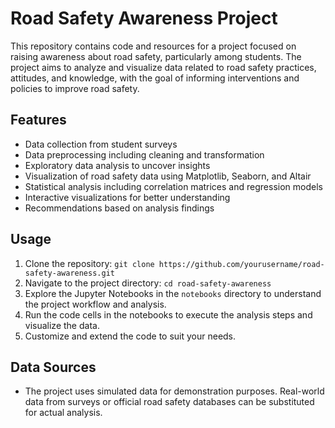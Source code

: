 # Road Safety Awareness Project

This repository contains code and resources for a project focused on raising awareness about road safety, particularly among students. The project aims to analyze and visualize data related to road safety practices, attitudes, and knowledge, with the goal of informing interventions and policies to improve road safety.

## Features

- Data collection from student surveys
- Data preprocessing including cleaning and transformation
- Exploratory data analysis to uncover insights
- Visualization of road safety data using Matplotlib, Seaborn, and Altair
- Statistical analysis including correlation matrices and regression models
- Interactive visualizations for better understanding
- Recommendations based on analysis findings

## Usage

1. Clone the repository: `git clone https://github.com/yourusername/road-safety-awareness.git`
2. Navigate to the project directory: `cd road-safety-awareness`
3. Explore the Jupyter Notebooks in the `notebooks` directory to understand the project workflow and analysis.
4. Run the code cells in the notebooks to execute the analysis steps and visualize the data.
5. Customize and extend the code to suit your needs.

## Data Sources

- The project uses simulated data for demonstration purposes. Real-world data from surveys or official road safety databases can be substituted for actual analysis.

